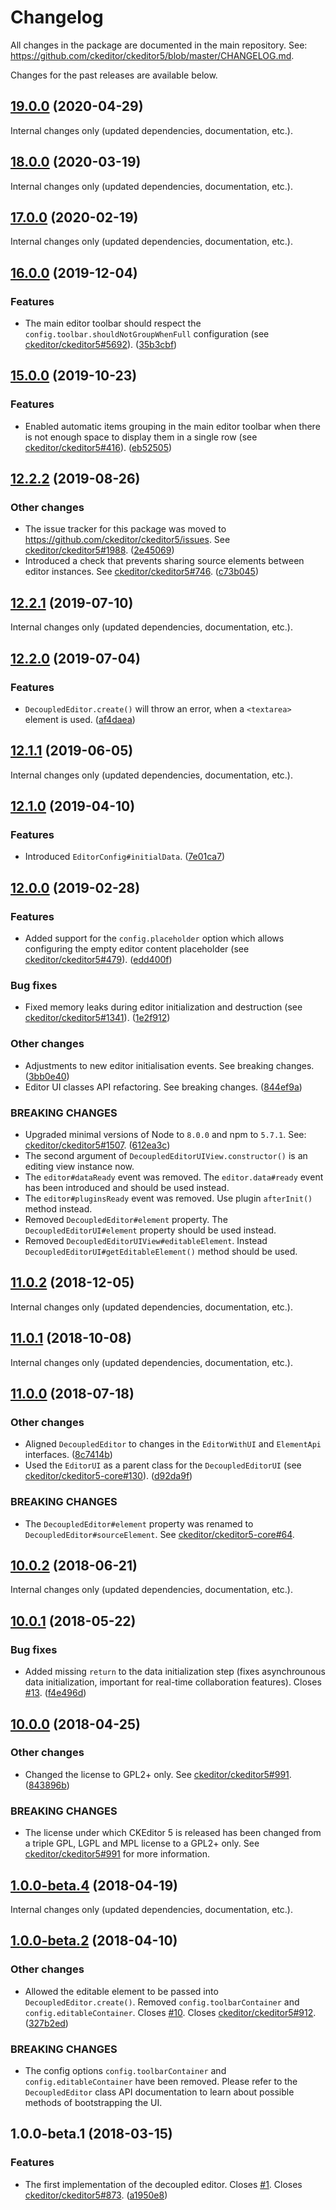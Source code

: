 Changelog
=========

All changes in the package are documented in the main repository. See: https://github.com/ckeditor/ckeditor5/blob/master/CHANGELOG.md.

Changes for the past releases are available below.

## [19.0.0](https://github.com/ckeditor/ckeditor5-editor-decoupled/compare/v18.0.0...v19.0.0) (2020-04-29)

Internal changes only (updated dependencies, documentation, etc.).


## [18.0.0](https://github.com/ckeditor/ckeditor5-editor-decoupled/compare/v17.0.0...v18.0.0) (2020-03-19)

Internal changes only (updated dependencies, documentation, etc.).


## [17.0.0](https://github.com/ckeditor/ckeditor5-editor-decoupled/compare/v16.0.0...v17.0.0) (2020-02-19)

Internal changes only (updated dependencies, documentation, etc.).


## [16.0.0](https://github.com/ckeditor/ckeditor5-editor-decoupled/compare/v15.0.0...v16.0.0) (2019-12-04)

### Features

* The main editor toolbar should respect the `config.toolbar.shouldNotGroupWhenFull` configuration (see [ckeditor/ckeditor5#5692](https://github.com/ckeditor/ckeditor5/issues/5692)). ([35b3cbf](https://github.com/ckeditor/ckeditor5-editor-decoupled/commit/35b3cbf))


## [15.0.0](https://github.com/ckeditor/ckeditor5-editor-decoupled/compare/v12.2.2...v15.0.0) (2019-10-23)

### Features

* Enabled automatic items grouping in the main editor toolbar when there is not enough space to display them in a single row (see [ckeditor/ckeditor5#416](https://github.com/ckeditor/ckeditor5/issues/416)). ([eb52505](https://github.com/ckeditor/ckeditor5-editor-decoupled/commit/eb52505))


## [12.2.2](https://github.com/ckeditor/ckeditor5-editor-decoupled/compare/v12.2.1...v12.2.2) (2019-08-26)

### Other changes

* The issue tracker for this package was moved to https://github.com/ckeditor/ckeditor5/issues. See [ckeditor/ckeditor5#1988](https://github.com/ckeditor/ckeditor5/issues/1988). ([2e45069](https://github.com/ckeditor/ckeditor5-editor-decoupled/commit/2e45069))
* Introduced a check that prevents sharing source elements between editor instances. See [ckeditor/ckeditor5#746](https://github.com/ckeditor/ckeditor5/issues/746). ([c73b045](https://github.com/ckeditor/ckeditor5-editor-decoupled/commit/c73b045))


## [12.2.1](https://github.com/ckeditor/ckeditor5-editor-decoupled/compare/v12.2.0...v12.2.1) (2019-07-10)

Internal changes only (updated dependencies, documentation, etc.).


## [12.2.0](https://github.com/ckeditor/ckeditor5-editor-decoupled/compare/v12.1.1...v12.2.0) (2019-07-04)

### Features

* `DecoupledEditor.create()` will throw an error, when a `<textarea>` element is used. ([af4daea](https://github.com/ckeditor/ckeditor5-editor-decoupled/commit/af4daea))


## [12.1.1](https://github.com/ckeditor/ckeditor5-editor-decoupled/compare/v12.1.0...v12.1.1) (2019-06-05)

Internal changes only (updated dependencies, documentation, etc.).


## [12.1.0](https://github.com/ckeditor/ckeditor5-editor-decoupled/compare/v12.0.0...v12.1.0) (2019-04-10)

### Features

* Introduced `EditorConfig#initialData`. ([7e01ca7](https://github.com/ckeditor/ckeditor5-editor-decoupled/commit/7e01ca7))


## [12.0.0](https://github.com/ckeditor/ckeditor5-editor-decoupled/compare/v11.0.2...v12.0.0) (2019-02-28)

### Features

* Added support for the `config.placeholder` option which allows configuring the empty editor content placeholder (see [ckeditor/ckeditor5#479](https://github.com/ckeditor/ckeditor5/issues/479)). ([edd400f](https://github.com/ckeditor/ckeditor5-editor-decoupled/commit/edd400f))

### Bug fixes

* Fixed memory leaks during editor initialization and destruction (see [ckeditor/ckeditor5#1341](https://github.com/ckeditor/ckeditor5/issues/1341)). ([1e2f912](https://github.com/ckeditor/ckeditor5-editor-decoupled/commit/1e2f912))

### Other changes

* Adjustments to new editor initialisation events. See breaking changes. ([3bb0e40](https://github.com/ckeditor/ckeditor5-editor-decoupled/commit/3bb0e40))
* Editor UI classes API refactoring. See breaking changes. ([844ef9a](https://github.com/ckeditor/ckeditor5-editor-decoupled/commit/844ef9a))

### BREAKING CHANGES

* Upgraded minimal versions of Node to `8.0.0` and npm to `5.7.1`. See: [ckeditor/ckeditor5#1507](https://github.com/ckeditor/ckeditor5/issues/1507). ([612ea3c](https://github.com/ckeditor/ckeditor5-cloud-services/commit/612ea3c))
* The second argument of `DecoupledEditorUIView.constructor()` is an editing view instance now.
* The `editor#dataReady` event was removed. The `editor.data#ready` event has been introduced and should be used instead.
* The `editor#pluginsReady` event was removed. Use plugin `afterInit()` method instead.
* Removed `DecoupledEditor#element` property. The `DecoupledEditorUI#element` property should be used instead.
* Removed `DecoupledEditorUIView#editableElement`. Instead `DecoupledEditorUI#getEditableElement()` method should be used.


## [11.0.2](https://github.com/ckeditor/ckeditor5-editor-decoupled/compare/v11.0.1...v11.0.2) (2018-12-05)

Internal changes only (updated dependencies, documentation, etc.).


## [11.0.1](https://github.com/ckeditor/ckeditor5-editor-decoupled/compare/v11.0.0...v11.0.1) (2018-10-08)

Internal changes only (updated dependencies, documentation, etc.).


## [11.0.0](https://github.com/ckeditor/ckeditor5-editor-decoupled/compare/v10.0.2...v11.0.0) (2018-07-18)

### Other changes

* Aligned `DecoupledEditor` to changes in the `EditorWithUI` and `ElementApi` interfaces. ([8c7414b](https://github.com/ckeditor/ckeditor5-editor-decoupled/commit/8c7414b))
* Used the `EditorUI` as a parent class for the `DecoupledEditorUI` (see [ckeditor/ckeditor5-core#130](https://github.com/ckeditor/ckeditor5-core/issues/130)). ([d92da9f](https://github.com/ckeditor/ckeditor5-editor-decoupled/commit/d92da9f))

### BREAKING CHANGES

* The `DecoupledEditor#element` property was renamed to `DecoupledEditor#sourceElement`. See [ckeditor/ckeditor5-core#64](https://github.com/ckeditor/ckeditor5-core/issues/64).


## [10.0.2](https://github.com/ckeditor/ckeditor5-editor-decoupled/compare/v10.0.1...v10.0.2) (2018-06-21)

Internal changes only (updated dependencies, documentation, etc.).


## [10.0.1](https://github.com/ckeditor/ckeditor5-editor-decoupled/compare/v10.0.0...v10.0.1) (2018-05-22)

### Bug fixes

* Added missing `return` to the data initialization step (fixes asynchrounous data initialization, important for real-time collaboration features). Closes [#13](https://github.com/ckeditor/ckeditor5-editor-decoupled/issues/13). ([f4e496d](https://github.com/ckeditor/ckeditor5-editor-decoupled/commit/f4e496d))


## [10.0.0](https://github.com/ckeditor/ckeditor5-editor-decoupled/compare/v1.0.0-beta.4...v10.0.0) (2018-04-25)

### Other changes

* Changed the license to GPL2+ only. See [ckeditor/ckeditor5#991](https://github.com/ckeditor/ckeditor5/issues/991). ([843896b](https://github.com/ckeditor/ckeditor5-editor-decoupled/commit/843896b))

### BREAKING CHANGES

* The license under which CKEditor 5 is released has been changed from a triple GPL, LGPL and MPL license to a GPL2+ only. See [ckeditor/ckeditor5#991](https://github.com/ckeditor/ckeditor5/issues/991) for more information.


## [1.0.0-beta.4](https://github.com/ckeditor/ckeditor5-editor-decoupled/compare/v1.0.0-beta.2...v1.0.0-beta.4) (2018-04-19)

Internal changes only (updated dependencies, documentation, etc.).


## [1.0.0-beta.2](https://github.com/ckeditor/ckeditor5-editor-decoupled/compare/v1.0.0-beta.1...v1.0.0-beta.2) (2018-04-10)

### Other changes

* Allowed the editable element to be passed into `DecoupledEditor.create()`. Removed `config.toolbarContainer` and `config.editableContainer`. Closes [#10](https://github.com/ckeditor/ckeditor5-editor-decoupled/issues/10). Closes [ckeditor/ckeditor5#912](https://github.com/ckeditor/ckeditor5/issues/912). ([327b2ed](https://github.com/ckeditor/ckeditor5-editor-decoupled/commit/327b2ed))

### BREAKING CHANGES

* The config options `config.toolbarContainer` and `config.editableContainer` have been removed. Please refer to the `DecoupledEditor` class API documentation to learn about possible methods of bootstrapping the UI.


## 1.0.0-beta.1 (2018-03-15)

### Features

* The first implementation of the decoupled editor. Closes [#1](https://github.com/ckeditor/ckeditor5-editor-decoupled/issues/1). Closes [ckeditor/ckeditor5#873](https://github.com/ckeditor/ckeditor5/issues/873). ([a1950e8](https://github.com/ckeditor/ckeditor5-editor-decoupled/commit/a1950e8))
